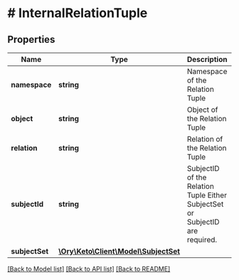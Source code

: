 # # InternalRelationTuple

## Properties

Name | Type | Description | Notes
------------ | ------------- | ------------- | -------------
**namespace** | **string** | Namespace of the Relation Tuple |
**object** | **string** | Object of the Relation Tuple |
**relation** | **string** | Relation of the Relation Tuple |
**subjectId** | **string** | SubjectID of the Relation Tuple  Either SubjectSet or SubjectID are required. | [optional]
**subjectSet** | [**\Ory\Keto\Client\Model\SubjectSet**](SubjectSet.md) |  | [optional]

[[Back to Model list]](../../README.md#models) [[Back to API list]](../../README.md#endpoints) [[Back to README]](../../README.md)
